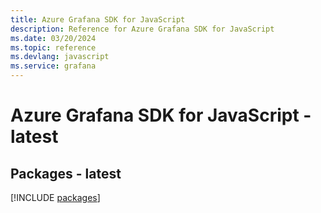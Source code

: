 ```yaml
---
title: Azure Grafana SDK for JavaScript
description: Reference for Azure Grafana SDK for JavaScript
ms.date: 03/20/2024
ms.topic: reference
ms.devlang: javascript
ms.service: grafana
---
```

# Azure Grafana SDK for JavaScript - latest
## Packages - latest
[!INCLUDE [packages](grafana-index.md)]